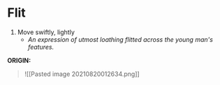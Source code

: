 # Flit
1. Move swiftly, lightly
	- *An expression of utmost loathing flitted across the young man's features.*

**ORIGIN:**
> ![[Pasted image 20210820012634.png]]